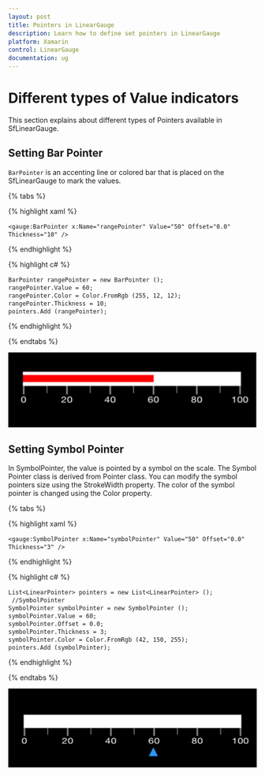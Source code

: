 ```yaml
---
layout: post
title: Pointers in LinearGauge
description: Learn how to define set pointers in LinearGauge
platform: Xamarin
control: LinearGauge
documentation: ug
---
```


# Different types of Value indicators

This section explains about different types of Pointers available in SfLinearGauge.

## Setting Bar Pointer

`BarPointer` is an accenting line or colored bar that is placed on the SfLinearGauge to mark the values. 

{% tabs %}

{% highlight xaml %}

	<gauge:BarPointer x:Name="rangePointer" Value="50" Offset="0.0" Thickness="10" />
	
{% endhighlight %}

{% highlight c# %}

	BarPointer rangePointer = new BarPointer ();
	rangePointer.Value = 60;
    rangePointer.Color = Color.FromRgb (255, 12, 12);
    rangePointer.Thickness = 10;
    pointers.Add (rangePointer);

{% endhighlight %}

{% endtabs %}


![](images/BarPointer.png)

## Setting Symbol Pointer

In SymbolPointer, the value is pointed by a symbol on the scale. The Symbol Pointer class is derived from Pointer class. You can modify the symbol pointers size using the StrokeWidth property. The color of the symbol pointer is changed using the Color property.

{% tabs %}

{% highlight xaml %}

	<gauge:SymbolPointer x:Name="symbolPointer" Value="50" Offset="0.0" Thickness="3" />
	
{% endhighlight %}

{% highlight c# %}

	List<LinearPointer> pointers = new List<LinearPointer> ();
     //SymbolPointer
    SymbolPointer symbolPointer = new SymbolPointer ();
    symbolPointer.Value = 60;
    symbolPointer.Offset = 0.0;
    symbolPointer.Thickness = 3;
    symbolPointer.Color = Color.FromRgb (42, 150, 255);
    pointers.Add (symbolPointer);
	
{% endhighlight  %}

{% endtabs %}

![](images/SymbolPointer.png)
